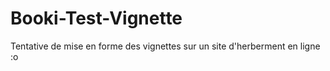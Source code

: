 # Booki-Test-Vignette

Tentative de mise en forme des vignettes sur un site d'herberment en ligne :o
